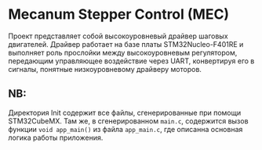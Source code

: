 # Mecanum Stepper Control (MEC)
Проект представляет собой высокоуровневый драйвер шаговых двигателей.
Драйвер работает на базе платы STM32Nucleo-F401RE и выполняет роль прослойки между высокоуровневым регулятором, передающим управляющее воздействие через UART, конвертируя его в сигналы, понятные низкоуровневому драйверу моторов.

## NB:
Директория Init содержит все файлы, сгенерированные при помощи STM32CubeMX.
Там же, в сгенерированном `main.c`, содержится вызов функции `void app_main()` из файла `app_main.c`, где описанна основная логика работы приложения.
